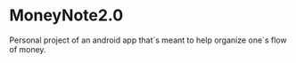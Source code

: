 # MoneyNote2.0
Personal project of an android app that´s meant to help organize one´s flow of money.
